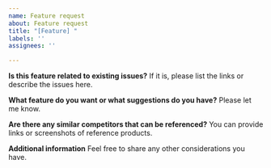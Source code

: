 ```yaml
---
name: Feature request
about: Feature request
title: "[Feature] "
labels: ''
assignees: ''

---
```


**Is this feature related to existing issues?**
If it is, please list the links or describe the issues here.

**What feature do you want or what suggestions do you have?**
Please let me know.

**Are there any similar competitors that can be referenced?**
You can provide links or screenshots of reference products.

**Additional information**
Feel free to share any other considerations you have.
